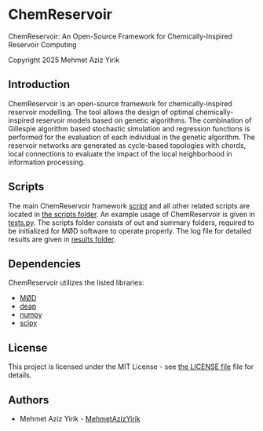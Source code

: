 # ChemReservoir
ChemReservoir: An Open-Source Framework for Chemically-Inspired Reservoir Computing

Copyright 2025 Mehmet Aziz Yirik

## Introduction

ChemReservoir is an open-source framework for chemically-inspired reservoir modelling. The tool allows the design of optimal chemically-inspired reservoir models based on genetic algorithms.
The combination of Gillespie algorithm based stochastic simulation and regression functions is performed for the evaluation of each individual in the genetic algorithm. The reservoir networks
are generated as cycle-based topologies with chords, local connections to evaluate the impact of the local neighborhood in information processing.  

## Scripts

The main ChemReservoir framework [script](https://github.com/MehmetAzizYirik/ChemReservoir/tree/main/scripts/chemReservoir.py) and all other related scripts are located in [the scripts folder](https://github.com/MehmetAzizYirik/ChemReservoir/tree/main/scripts). An example usage of ChemReservoir is given in [tests.py](https://github.com/MehmetAzizYirik/ChemReservoir/tree/main/scripts/tests.py). 
The scripts folder consists of out and summary folders, required to be initialized for MØD software to operate properly. The log file for detailed results are given in [results folder](https://github.com/MehmetAzizYirik/ChemReservoir/tree/main/scripts/results).

## Dependencies

ChemReservoir utilizes the listed libraries:

- [MØD](https://cheminf.imada.sdu.dk/mod/) 
- [deap](https://pypi.org/project/deap/)
- [numpy](https://pypi.org/project/numpy/)
- [scipy](https://pypi.org/project/scipy/)


## License
This project is licensed under the MIT License - see [the LICENSE file](https://github.com/MehmetAzizYirik/ChemReservoir/blob/main/LICENSE) file for details.

## Authors

 - Mehmet Aziz Yirik - [MehmetAzizYirik](https://github.com/MehmetAzizYirik) 
